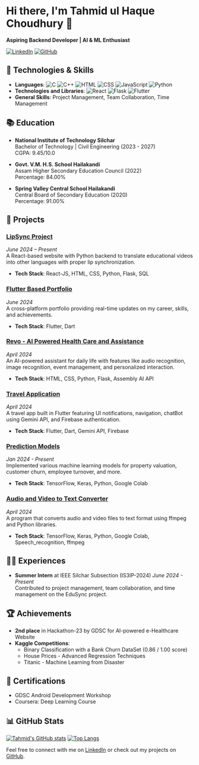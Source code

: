 # Hi there, I'm Tahmid ul Haque Choudhury 👋

**Aspiring Backend Developer | AI & ML Enthusiast**

[![LinkedIn](https://img.shields.io/badge/LinkedIn-%230077B5.svg?style=for-the-badge&logo=linkedin&logoColor=white)](https://linkedin.com/in/tahmid019/)
[![GitHub](https://img.shields.io/badge/GitHub-%23121011.svg?style=for-the-badge&logo=github&logoColor=white)](https://github.com/Tahmid019/)

## 🔧 Technologies & Skills
- **Languages**: ![C](https://img.shields.io/badge/C-%2300599C.svg?style=for-the-badge&logo=c&logoColor=white) ![C++](https://img.shields.io/badge/C++-%2300599C.svg?style=for-the-badge&logo=c%2B%2B&logoColor=white) ![HTML](https://img.shields.io/badge/HTML-%23E34F26.svg?style=for-the-badge&logo=html5&logoColor=white) ![CSS](https://img.shields.io/badge/CSS-%231572B6.svg?style=for-the-badge&logo=css3&logoColor=white) ![JavaScript](https://img.shields.io/badge/JavaScript-%23F7DF1E.svg?style=for-the-badge&logo=javascript&logoColor=black) ![Python](https://img.shields.io/badge/Python-%233776AB.svg?style=for-the-badge&logo=python&logoColor=white)
- **Technologies and Libraries**: ![React](https://img.shields.io/badge/React-%2320232a.svg?style=for-the-badge&logo=react&logoColor=%2361DAFB) ![Flask](https://img.shields.io/badge/Flask-%23000.svg?style=for-the-badge&logo=flask&logoColor=white) ![Flutter](https://img.shields.io/badge/Flutter-%2302569B.svg?style=for-the-badge&logo=flutter&logoColor=white) 
- **General Skills**: Project Management, Team Collaboration, Time Management

## 📚 Education
- **National Institute of Technology Silchar**  
  Bachelor of Technology | Civil Engineering (2023 - 2027)  
  CGPA: 9.45/10.0

- **Govt. V.M. H.S. School Hailakandi**  
  Assam Higher Secondary Education Council (2022)  
  Percentage: 84.00%

- **Spring Valley Central School Hailakandi**  
  Central Board of Secondary Education (2020)  
  Percentage: 91.00%

## 💼 Projects

### [LipSync Project](https://github.com/Tahmid019/LipSync-Project)
*June 2024 – Present*  
A React-based website with Python backend to translate educational videos into other languages with proper lip synchronization.
- **Tech Stack**: React-JS, HTML, CSS, Python, Flask, SQL

### [Flutter Based Portfolio](https://github.com/Tahmid019/Flutter-Portfolio)
*June 2024*  
A cross-platform portfolio providing real-time updates on my career, skills, and achievements.
- **Tech Stack**: Flutter, Dart

### [Revo - AI Powered Health Care and Assistance](https://github.com/Tahmid019/Revo-HealthCare)
*April 2024*  
An AI-powered assistant for daily life with features like audio recognition, image recognition, event management, and personalized interaction.
- **Tech Stack**: HTML, CSS, Python, Flask, Assembly AI API

### [Travel Application](https://github.com/Tahmid019/Travel-App)
*April 2024*  
A travel app built in Flutter featuring UI notifications, navigation, chatBot using Gemini API, and Firebase authentication.
- **Tech Stack**: Flutter, Dart, Gemini API, Firebase

### [Prediction Models](https://github.com/Tahmid019/Prediction-Models)
*Jan 2024 - Present*  
Implemented various machine learning models for property valuation, customer churn, employee turnover, and more.
- **Tech Stack**: TensorFlow, Keras, Python, Google Colab

### [Audio and Video to Text Converter](https://github.com/Tahmid019/AV-Text-Converter)
*April 2024*  
A program that converts audio and video files to text format using ffmpeg and Python libraries.
- **Tech Stack**: TensorFlow, Keras, Python, Google Colab, Speech_recognition, ffmpeg

## 👨‍💼 Experiences
- **Summer Intern** at IEEE Silchar Subsection (IS3IP-2024)
  *June 2024 - Present*  
  Contributed to project management, team collaboration, and time management on the EduSync project.

## 🏆 Achievements
- **2nd place** in Hackathon-23 by GDSC for AI-powered e-Healthcare Website
- **Kaggle Competitions**:
  - Binary Classification with a Bank Churn DataSet (0.86 / 1.00 score)
  - House Prices - Advanced Regression Techniques
  - Titanic - Machine Learning from Disaster

## 📜 Certifications
- GDSC Android Development Workshop
- Coursera: Deep Learning Course

## 📊 GitHub Stats
[![Tahmid's GitHub stats](https://github-readme-stats.vercel.app/api?username=Tahmid019&show_icons=true&theme=radical)](https://github.com/Tahmid019)
[![Top Langs](https://github-readme-stats.vercel.app/api/top-langs/?username=Tahmid019&layout=compact&theme=radical)](https://github.com/Tahmid019)

Feel free to connect with me on [LinkedIn](https://linkedin.com/in/tahmid019/) or check out my projects on [GitHub](https://github.com/Tahmid019/).
